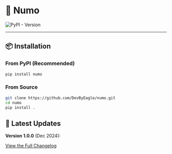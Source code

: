 # 🚀 Numo

<!--![Library Icon](https://path/to/your/icon.png)-->

![PyPI - Version](https://img.shields.io/pypi/v/numo?color=%20%230078D7)

---

## 📦 **Installation**

### From PyPI (Recommended)

```bash
pip install numo
```

### From Source

```bash
git clone https://github.com/DevByEagle/numo.git  
cd numo  
pip install .
```

## 📢 Latest Updates

**Version 1.0.0** (Dec 2024):


[View the Full Changelog]()
